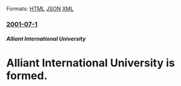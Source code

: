 
Formats: [HTML](/news/2001/07/1/alliant-international-university-is-formed.html)  [JSON](/news/2001/07/1/alliant-international-university-is-formed.json)  [XML](/news/2001/07/1/alliant-international-university-is-formed.xml)  

### [2001-07-1](/news/2001/07/1/index.md)

##### Alliant International University
#  Alliant International University is formed.



